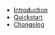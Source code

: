   - [Introduction](/page/introduction.md)
  - [Quickstart](/page/quickstart.md)
  - [Changelog](/page/changelog.md)